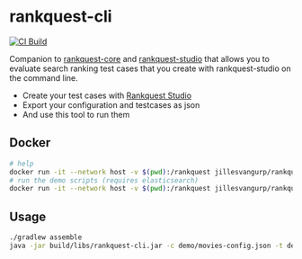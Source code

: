 # rankquest-cli

[![CI Build](https://github.com/jillesvangurp/rankquest-cli/actions/workflows/pr_master.yaml/badge.svg)](https://github.com/jillesvangurp/rankquest-cli/actions/workflows/pr_master.yaml)

Companion to [rankquest-core](https://github.com/jillesvangurp/rankquest-core) and [rankquest-studio](https://github.com/jillesvangurp/rankquest-studio) that allows you to evaluate search ranking test cases that you create with rankquest-studio on the command line. 

- Create your test cases with [Rankquest Studio](https://rankquest.jillesvangurp.com)
- Export your configuration and testcases as json
- And use this tool to run them

## Docker

```bash
# help
docker run -it --network host -v $(pwd):/rankquest jillesvangurp/rankquest-cli --help
# run the demo scripts (requires elasticsearch)
docker run -it --network host -v $(pwd):/rankquest jillesvangurp/rankquest-cli -c demo/movies-config.json -t demo/testcases.json -v -f
```

## Usage

```bash
./gradlew assemble
java -jar build/libs/rankquest-cli.jar -c demo/movies-config.json -t demo/testcases.json -f -v
```


